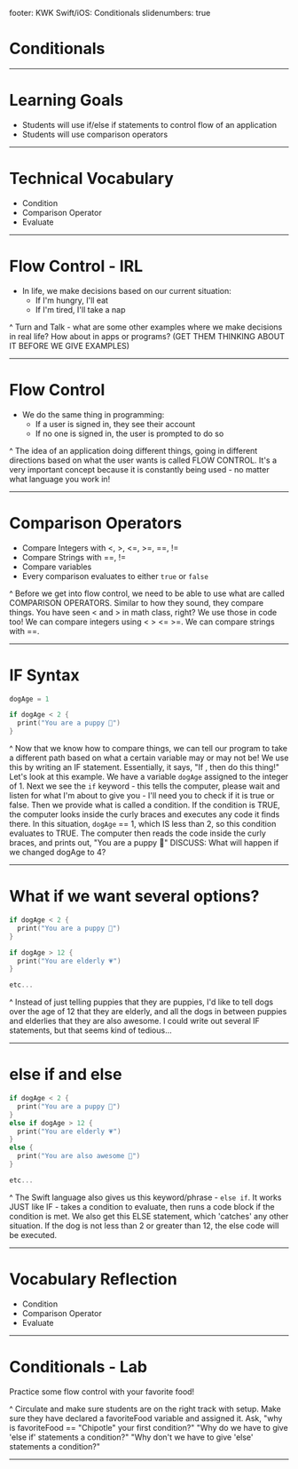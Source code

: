 footer: KWK Swift/iOS: Conditionals
slidenumbers: true

# Conditionals

---

# Learning Goals

* Students will use if/else if statements to control flow of an application
* Students will use comparison operators

---

# Technical Vocabulary

* Condition
* Comparison Operator
* Evaluate

---

# Flow Control - IRL

* In life, we make decisions based on our current situation:
  * If I'm hungry, I'll eat
  * If I'm tired, I'll take a nap

^ Turn and Talk - what are some other examples where we make decisions in real life? How about in apps or programs? (GET THEM THINKING ABOUT IT BEFORE WE GIVE EXAMPLES)

---

# Flow Control

* We do the same thing in programming:
  * If a user is signed in, they see their account
  * If no one is signed in, the user is prompted to do so

^ The idea of an application doing different things, going in different directions based on what the user wants is called FLOW CONTROL. It's a very important concept because it is constantly being used - no matter what language you work in!

---

# Comparison Operators

* Compare Integers with <, >, <=, >=, ==, !=
* Compare Strings with ==, !=
* Compare variables
* Every comparison evaluates to either `true` or `false`

^ Before we get into flow control, we need to be able to use what are called COMPARISON OPERATORS. Similar to how they sound, they compare things.
You have seen < and > in math class, right? We use those in code too! We can compare integers using < > <= >=. We can compare strings with ==.

---

# IF Syntax

```swift
dogAge = 1

if dogAge < 2 {
  print("You are a puppy 🐶")
}
```

^ Now that we know how to compare things, we can tell our program to take a different path based on what a certain variable may or may not be! We use this by writing an IF statement. Essentially, it says, "If <my situation is equal to true>, then do this thing!"
Let's look at this example. We have a variable `dogAge` assigned to the integer of 1. Next we see the `if` keyword - this tells the computer, please wait and listen for what I'm about to give you - I'll need you to check if it is true or false. Then we provide what is called a condition. If the condition is TRUE, the computer looks inside the curly braces and executes any code it finds there.
In this situation, `dogAge` == 1, which IS less than 2, so this condition evaluates to TRUE. The computer then reads the code inside the curly braces, and prints out, "You are a puppy 🐶"
DISCUSS: What will happen if we changed dogAge to 4?

---

# What if we want several options?

```swift
if dogAge < 2 {
  print("You are a puppy 🐶")
}

if dogAge > 12 {
  print("You are elderly 💗")
}

etc...
```
^ Instead of just telling puppies that they are puppies, I'd like to tell dogs over the age of 12 that they are elderly, and all the dogs in between puppies and elderlies that they are also awesome. I could write out several IF statements, but that seems kind of tedious...

---

# else if and else

```swift
if dogAge < 2 {
  print("You are a puppy 🐶")
}
else if dogAge > 12 {
  print("You are elderly 💗")
}
else {
  print("You are also awesome 🐾")
}

etc...
```
^ The Swift language also gives us this keyword/phrase - `else if`. It works JUST like IF - takes a condition to evaluate, then runs a code block if the condition is met. We also get this ELSE statement, which 'catches' any other situation. If the dog is not less than 2 or greater than 12, the else code will be executed.

---

# Vocabulary Reflection

* Condition
* Comparison Operator
* Evaluate

---

# Conditionals - Lab

Practice some flow control with your favorite food!

^ Circulate and make sure students are on the right track with setup. Make sure they have declared a favoriteFood variable and assigned it.
Ask, "why is favoriteFood == "Chipotle" your first condition?"
"Why do we have to give 'else if' statements a condition?"
"Why don't we have to give 'else' statements a condition?"

---
